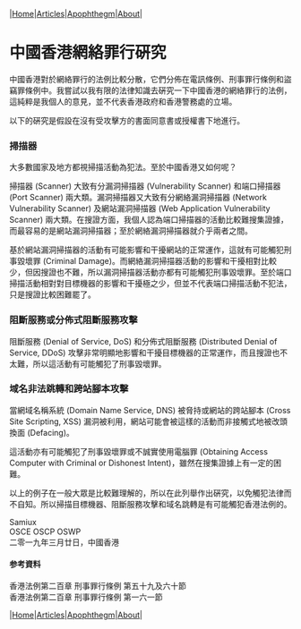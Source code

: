 |[Home](/README.md)|[Articles](/articles.md)|[Apophthegm](/apophthegm.md)|[About](/about.md)|

# **中國香港網絡罪行硏究**

中國香港對於網絡罪行的法例比較分散，它們分佈在電訊條例、刑事罪行條例和盜竊罪條例中。我嘗試以我有限的法律知識去硏究一下中國香港的網絡罪行的法例，這純粹是我個人的意見，並不代表香港政府和香港警務處的立場。

以下的硏究是假設在沒有受攻擊方的書面同意書或授權書下地進行。

### 掃描器

大多數國家及地方都視掃描活動為犯法。至於中國香港又如何呢？

掃描器 (Scanner) 大致有分漏洞掃描器 (Vulnerability Scanner) 和端口掃描器 (Port Scanner) 兩大類。漏洞掃描器又大致有分網絡漏洞掃描器 (Network Vulnerability Scanner) 及網站漏洞掃描器 (Web Application Vulnerability Scanner) 兩大類。在搜證方面，我個人認為端口掃描器的活動比較難搜集證據，而最容易的是網站漏洞掃描器；至於網絡漏洞掃描器就介乎兩者之間。

基於網站漏洞掃描器的活動有可能影響和干擾網站的正常運作，這就有可能觸犯刑事毀壞罪 (Criminal Damage)。而網絡漏洞掃描器活動的影響和干擾相對比較少，但因搜證也不難，所以漏洞掃描器活動亦都有可能觸犯刑事毀壞罪。至於端口掃描活動相對對目標機器的影響和干擾極之少，但並不代表端口掃描活動不犯法，只是搜證比較困難罷了。

### 阻斷服務或分佈式阻斷服務攻擊

阻斷服務 (Denial of Service, DoS) 和分佈式阻斷服務 (Distributed Denial of Service, DDoS) 攻擊非常明顯地影響和干擾目標機器的正常運作，而且搜證也不太難，所以這活動有可能觸犯了刑事毀壞罪。

### 域名非法跳轉和跨站腳本攻擊

當網域名稱系統 (Domain Name Service, DNS) 被脅持或網站的跨站腳本 (Cross Site Scripting, XSS) 漏洞被利用，網站可能會被這樣的活動而非接觸式地被改頭換面 (Defacing)。

這活動亦有可能觸犯了刑事毀壞罪或不誠實使用電腦罪 (Obtaining Access Computer with Criminal or Dishonest Intent)，雖然在搜集證據上有一定的困難。

以上的例子在一般大眾是比較難理解的，所以在此列舉作出硏究，以免觸犯法律而不自知。所以掃描目標機器、阻斷服務攻擊和域名跳轉是有可能觸犯香港法例的。


Samiux  
OSCE  OSCP  OSWP  
二零一九年三月廿日，中國香港  

#### 参考資料

香港法例第二百章 刑事罪行條例 第五十九及六十節  
香港法例第二百章 刑事罪行條例 第一六一節  

|[Home](/README.md)|[Articles](/articles.md)|[Apophthegm](/apophthegm.md)|[About](/about.md)|
